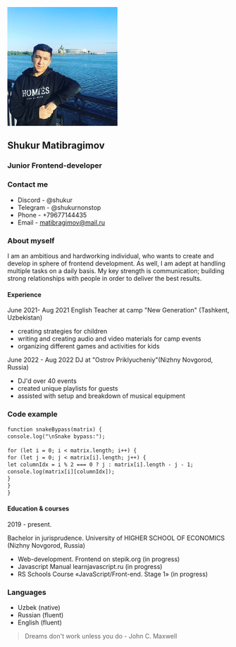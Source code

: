 ![image](cvphoto.jpg)
## Shukur Matibragimov

### Junior Frontend-developer

### Contact me

- Discord - @shukur
- Telegram - @shukurnonstop
- Phone - +79677144435
- Email - matibragimov@mail.ru

### About myself

I am an ambitious and hardworking individual, who wants to create and develop in sphere of frontend development. As well, I am adept at handling multiple tasks on a daily basis.
My key strength is communication; building strong relationships with people in order to deliver the best results.

#### Experience

June 2021- Aug 2021 English Teacher at camp "New Generation" (Tashkent, Uzbekistan)

* creating strategies for children
* writing and creating audio and video materials for camp events
* organizing different games and activities for kids

June 2022 - Aug 2022 DJ at "Ostrov Priklyucheniy"(Nizhny Novgorod, Russia)

* DJ'd over 40 events
* created unique playlists for guests
* assisted with setup and breakdown of musical equipment

### Code example

```
function snakeBypass(matrix) {
console.log("\nSnake bypass:");

for (let i = 0; i < matrix.length; i++) {
for (let j = 0; j < matrix[i].length; j++) {
let columnIdx = i % 2 === 0 ? j : matrix[i].length - j - 1;
console.log(matrix[i][columnIdx]);
}
}
}
```

#### Education & courses

2019 - present.

Bachelor in jurisprudence. University of HIGHER SCHOOL OF ECONOMICS (Nizhny Novgorod, Russia)

- Web-development. Frontend on stepik.org (in progress)
- Javascript Manual learnjavascript.ru (in progress)
- RS Schools Course «JavaScript/Front-end. Stage 1» (in progress)

### Languages

- Uzbek (native)
- Russian (fluent)
- English (fluent)

> Dreams don't work unless you do - John C. Maxwell
